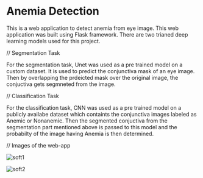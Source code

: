 # Anemia Detection

This is a web application to detect anemia from eye image. This web application was built using Flask framework. There are two trianed deep learning models used for this project.

// Segmentation Task

For the segmentation task, Unet was used as a pre trained model on a custom dataset. It is used to predict the conjunctiva mask of an eye image. Then by overlapping the prdeicted mask over the original image, the conjuctiva gets segmneted from the image.

// Classification Task

For the classification task, CNN was used as a pre trained model on a publicly availabe dataset which containts the conjunctiva images labeled as Anemic or Nonanemic. Then the segmented conjuctiva from the segmentation part mentioned above is passed to this model and the probabilty of the image having Anemia is then determined.

// Images of the web-app

![soft1](https://github.com/Syedz68/AnemiaDetection/assets/107263740/2419f5b3-db6f-43a6-bbab-ea61ae5668ec)

![soft2](https://github.com/Syedz68/AnemiaDetection/assets/107263740/eae0263f-caaa-4f78-b389-9efe8ec6e21e)
